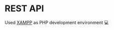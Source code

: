 # REST API

Used [XAMPP](https://www.apachefriends.org/index.html) as PHP development environment 💻
